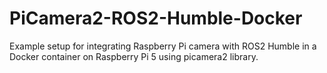 # PiCamera2-ROS2-Humble-Docker
 Example setup for integrating Raspberry Pi camera with ROS2 Humble in a Docker container on Raspberry Pi 5 using picamera2 library.
